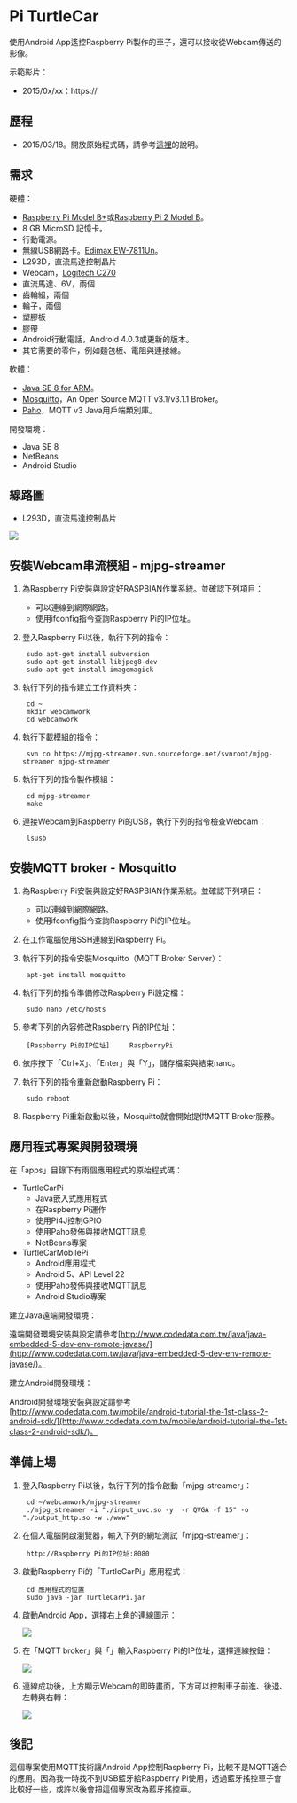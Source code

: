 # Pi TurtleCar

使用Android App遙控Raspberry Pi製作的車子，還可以接收從Webcam傳送的影像。

示範影片：

* 2015/0x/xx：https://

## 歷程

* 2015/03/18。開放原始程式碼，請參考[這裡](https://github.com/macdidi5/PiCommander/blob/master/ProjectNotes.md)的說明。

## 需求
硬體：

* [Raspberry Pi Model B+](http://www.raspberrypi.org/products/model-b-plus/)或[Raspberry Pi 2 Model B](http://www.raspberrypi.org/products/raspberry-pi-2-model-b/)。
* 8 GB MicroSD 記憶卡。
* 行動電源。
* 無線USB網路卡。[Edimax EW-7811Un](http://www.edimax.com/tw/produce_detail.php?pd_id=301&pl1_id=24&pl2_id=116)。
* L293D，直流馬達控制晶片
* Webcam，[Logitech C270](http://www.logitech.com/zh-tw/product/hd-webcam-c270)
* 直流馬達、6V，兩個
* 齒輪組，兩個
* 輪子，兩個
* 塑膠板
* 膠帶
* Android行動電話，Android 4.0.3或更新的版本。
* 其它需要的零件，例如麵包板、電阻與連接線。

軟體：

* [Java SE 8 for ARM](http://www.oracle.com/technetwork/java/javase/downloads/jdk8-arm-downloads-2187472.html)。
* [Mosquitto](http://mosquitto.org/)，An Open Source MQTT v3.1/v3.1.1 Broker。
* [Paho](https://eclipse.org/paho/)，MQTT v3 Java用戶端類別庫。

開發環境：

* Java SE 8
* NetBeans
* Android Studio

## 線路圖

* L293D，直流馬達控制晶片

![](https://github.com/macdidi5/PiTurtleCar/blob/master/images/L293D.png)

## 安裝Webcam串流模組 - mjpg-streamer

1. 為Raspberry Pi安裝與設定好RASPBIAN作業系統。並確認下列項目：

	* 可以連線到網際網路。
	* 使用ifconfig指令查詢Raspberry Pi的IP位址。
	
2. 登入Raspberry Pi以後，執行下列的指令：

        sudo apt-get install subversion
        sudo apt-get install libjpeg8-dev
        sudo apt-get install imagemagick
        
3. 執行下列的指令建立工作資料夾：

        cd ~
        mkdir webcamwork
        cd webcamwork

4. 執行下載模組的指令：

        svn co https://mjpg-streamer.svn.sourceforge.net/svnroot/mjpg-streamer mjpg-streamer

5. 執行下列的指令製作模組：

        cd mjpg-streamer
        make
        
6. 連接Webcam到Raspberry Pi的USB，執行下列的指令檢查Webcam：

        lsusb

## 安裝MQTT broker - Mosquitto

1. 為Raspberry Pi安裝與設定好RASPBIAN作業系統。並確認下列項目：

	* 可以連線到網際網路。
	* 使用ifconfig指令查詢Raspberry Pi的IP位址。

2. 在工作電腦使用SSH連線到Raspberry Pi。
3. 執行下列的指令安裝Mosquitto（MQTT Broker Server）：

		apt-get install mosquitto

4. 執行下列的指令準備修改Raspberry Pi設定檔：

		sudo nano /etc/hosts

5. 參考下列的內容修改Raspberry Pi的IP位址：

		[Raspberry Pi的IP位址]		RaspberryPi

6. 依序按下「Ctrl+X」、「Enter」與「Y」，儲存檔案與結束nano。
7. 執行下列的指令重新啟動Raspberry Pi：

		sudo reboot

8. Raspberry Pi重新啟動以後，Mosquitto就會開始提供MQTT Broker服務。

## 應用程式專案與開發環境

在「apps」目錄下有兩個應用程式的原始程式碼：

* TurtleCarPi
	* Java嵌入式應用程式
	* 在Raspberry Pi運作
	* 使用Pi4J控制GPIO
	* 使用Paho發佈與接收MQTT訊息
	* NetBeans專案
* TurtleCarMobilePi
	* Android應用程式
	* Android 5、API Level 22
	* 使用Paho發佈與接收MQTT訊息
	* Android Studio專案

建立Java遠端開發環境：

遠端開發環境安裝與設定請參考[http://www.codedata.com.tw/java/java-embedded-5-dev-env-remote-javase/](http://www.codedata.com.tw/java/java-embedded-5-dev-env-remote-javase/)。

建立Android開發環境：

Android開發環境安裝與設定請參考[http://www.codedata.com.tw/mobile/android-tutorial-the-1st-class-2-android-sdk/](http://www.codedata.com.tw/mobile/android-tutorial-the-1st-class-2-android-sdk/)。

## 準備上場

1. 登入Raspberry Pi以後，執行下列的指令啟動「mjpg-streamer」：

        cd ~/webcamwork/mjpg-streamer
        ./mjpg_streamer -i "./input_uvc.so -y  -r QVGA -f 15" -o "./output_http.so -w ./www"

2. 在個人電腦開啟瀏覽器，輸入下列的網址測試「mjpg-streamer」：

        http://Raspberry Pi的IP位址:8080

3. 啟動Raspberry Pi的「TurtleCarPi」應用程式：

        cd 應用程式的位置
        sudo java -jar TurtleCarPi.jar

4. 啟動Android App，選擇右上角的連線圖示：

    ![](https://github.com/macdidi5/PiTurtleCar/blob/master/images/android_screen_01.png)

5. 在「MQTT broker」與「」輸入Raspberry Pi的IP位址，選擇連線按鈕：

    ![](https://github.com/macdidi5/PiTurtleCar/blob/master/images/android_screen_02.png)

6. 連線成功後，上方顯示Webcam的即時畫面，下方可以控制車子前進、後退、左轉與右轉：

    ![](https://github.com/macdidi5/PiTurtleCar/blob/master/images/android_screen_03.png)

## 後記

這個專案使用MQTT技術讓Android App控制Raspberry Pi，比較不是MQTT適合的應用。因為我一時找不到USB藍牙給Raspberry Pi使用，透過藍牙搖控車子會比較好一些，或許以後會把這個專案改為藍牙搖控車。



